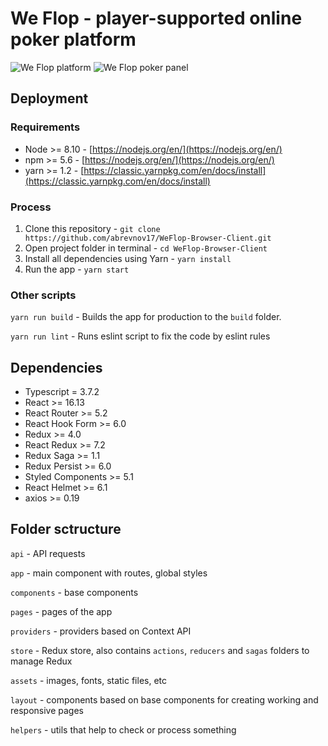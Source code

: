 # We Flop - player-supported online poker platform
![We Flop platform](https://i.imgur.com/g0pqt8S.png)
![We Flop poker panel](https://i.imgur.com/qwTSDWi.png)

## Deployment

### Requirements
 - Node >= 8.10 - [https://nodejs.org/en/](https://nodejs.org/en/)
 - npm >= 5.6 - [https://nodejs.org/en/](https://nodejs.org/en/)
 - yarn >= 1.2 - [https://classic.yarnpkg.com/en/docs/install](https://classic.yarnpkg.com/en/docs/install)

### Process
 1. Clone this repository - `git clone https://github.com/abrevnov17/WeFlop-Browser-Client.git`
 2. Open project folder in terminal - `cd WeFlop-Browser-Client`
 3. Install all dependencies using Yarn - `yarn install`
 4. Run the app - `yarn start`

### Other scripts
`yarn run build` - Builds the app for production to the `build` folder.

`yarn run lint` - Runs eslint script to fix the code by eslint rules

## Dependencies
- Typescript = 3.7.2
- React >= 16.13
- React Router >= 5.2
- React Hook Form >= 6.0
- Redux >= 4.0
- React Redux >= 7.2
- Redux Saga >= 1.1
- Redux Persist >= 6.0
- Styled Components >= 5.1
- React Helmet >= 6.1 
- axios >= 0.19

## Folder sctructure
`api` - API requests

`app` - main component with routes, global styles

`components` - base components

`pages` - pages of the app

`providers` - providers based on Context API

`store` - Redux store, also contains `actions`, `reducers` and `sagas` folders to manage Redux 

`assets` - images, fonts, static files, etc

`layout` - components based on base components for creating working and responsive pages

`helpers` - utils that help to check or process something
